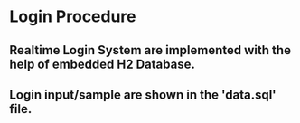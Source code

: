 # Login Procedure
## Realtime Login System are implemented with the help of embedded H2 Database.
## Login input/sample are shown in the 'data.sql' file.
